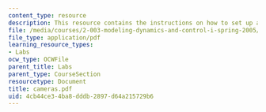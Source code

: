 ```yaml
---
content_type: resource
description: This resource contains the instructions on how to set up a digital camera.
file: /media/courses/2-003-modeling-dynamics-and-control-i-spring-2005/4cb44ce34ba8dddb2897d64a215729b6_cameras.pdf
file_type: application/pdf
learning_resource_types:
- Labs
ocw_type: OCWFile
parent_title: Labs
parent_type: CourseSection
resourcetype: Document
title: cameras.pdf
uid: 4cb44ce3-4ba8-dddb-2897-d64a215729b6
---
```

